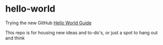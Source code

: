 hello-world
===========
Trying the new GitHub [Hello World Guide](https://guides.github.com/activities/hello-world/)


This repo is for housing new ideas and to-do's, or just a spot to hang out and think 
